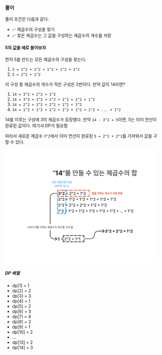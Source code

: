 ### 풀이

풀이 조건은 다음과 같다.

- ✅ 제곱수의 구성을 찾기
- ✅ 찾은 제곱수는 그 값을 구성하는 제곱수의 개수를 저장

#### 5의 값을 예로 들어보자

먼저 5를 만드는 모든 제곱수의 구성을 찾는다.

1. `5 = 1^2 + 1^2 + 1^2 + 1^2 + 1^2`
2. `5 = 2^2 + 1^2`

이 구성 중 제곱수의 개수가 적은 구성은 2번이다. 만약 값이 14라면?

1. `14 = 3^2 + 2^2 + 1^2`
2. `14 = 3^2 + 1^2 + 1^2 + 1^2 + 1^2 + 1^2`
3. `14 = 2^2 + 2^2 + 2^2 + 1^2 + 1^2`
4. `14 = 1^2 + 1^2 + 1^2 + 1^2 + 1^2 + 1^2 + ... + 1^2`

14를 이루는 구성에 3의 제곱수가 등장했다. 만약 `14 - 3^2 = 5`이면, 5는 이미 연산이 완료된 값이다. 여기서 DP가 필요함

따라서 새로운 제곱수 `3^2`에서 이미 연산이 완료된 `5 = 2^2 + 2^1`를 가져와서 값을 구할 수 있다.

![example](./example.png)

##### _DP 배열_

- dp[1] = 1
- dp[2] = 2
- dp[3] = 3
- dp[4] = 1
- dp[5] = 2
- dp[6] = 3
- dp[7] = 4
- dp[8] = 2
- dp[9] = 1
- dp[10] = 2
- ...
- dp[13] = 2
- dp[14] = 3